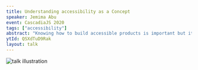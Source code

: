 ```yaml
---
title: Understanding accessibility as a Concept
speaker: Jemima Abu
event: CascadiaJS 2020
tags: ["accessibility"]
abstract: "Knowing how to build accessible products is important but it's just as important to know why we build products to be accessible. Basic human decency aside, there's a plethora of reasons for building products that everyone can use. In this talk, we'll explore the concept of accessibility in order to better understand its necessity and the ramifications involved in building non accessible products. We'll also answer pressing questions like \"How do I know if this thing I built is accessible?\" and \"Whose job is it to ensure accessibility?\" (Spoiler: it's everyone's job)"
ytId: QSXdTuD9Rak
layout: talk
---
```

![talk illustration](https://2020.cascadiajs.com/images/speakers/jemima-abu-illustration.png)